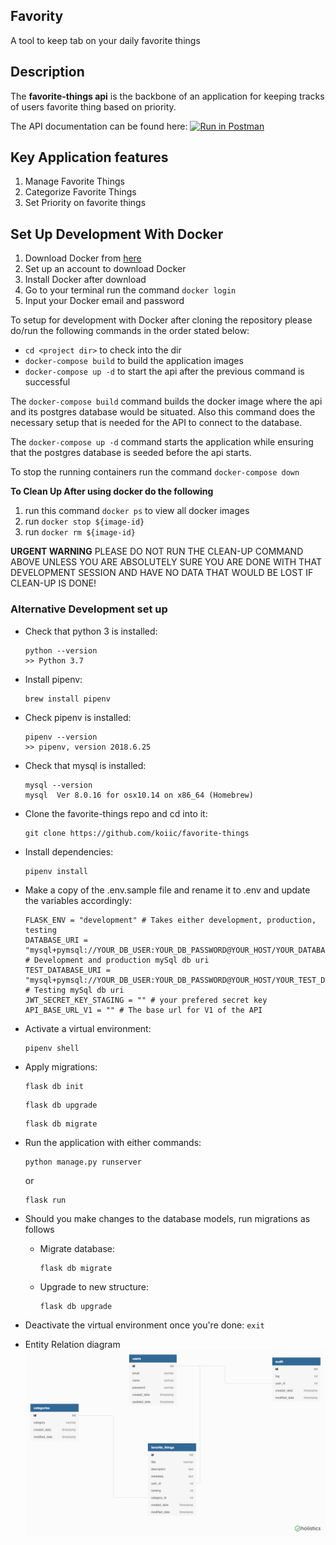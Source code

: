 ## Favority


A tool to keep tab on your daily favorite things
## Description

The **favorite-things api** is the backbone of an application for keeping tracks of users favorite thing based on priority.

The API documentation can be found here: [![Run in Postman](https://run.pstmn.io/button.svg)]()

## Key Application features

1. Manage Favorite Things
2. Categorize Favorite Things
3. Set Priority on favorite things

## Set Up Development With Docker 

1. Download Docker from [here](https://docs.docker.com/)
2. Set up an account to download Docker
3. Install Docker after download
4. Go to your terminal run the command `docker login`
5. Input your Docker email and password

To setup for development with Docker after cloning the repository please do/run the following commands in the order stated below:

-   `cd <project dir>` to check into the dir
-   `docker-compose build` to build the application images
-   `docker-compose up -d` to start the api after the previous command is successful

The `docker-compose build` command builds the docker image where the api and its postgres database would be situated.
Also this command does the necessary setup that is needed for the API to connect to the database.

The `docker-compose up -d` command starts the application while ensuring that the postgres database is seeded before the api starts.

To stop the running containers run the command `docker-compose down`


**To Clean Up After using docker do the following**

1. run this command `docker ps` to view all docker images
2. run `docker stop ${image-id}`
2. run `docker rm ${image-id}`

**URGENT WARNING** PLEASE DO NOT RUN THE CLEAN-UP COMMAND ABOVE UNLESS YOU ARE ABSOLUTELY SURE YOU ARE DONE WITH THAT DEVELOPMENT SESSION AND HAVE NO DATA THAT WOULD BE LOST IF CLEAN-UP IS DONE!


### Alternative Development set up

-   Check that python 3 is installed:

    ```
    python --version
    >> Python 3.7
    ```

-   Install pipenv:

    ```
    brew install pipenv
    ```

-   Check pipenv is installed:
    ```
    pipenv --version
    >> pipenv, version 2018.6.25
    ```
-   Check that mysql is installed:

    ```
    mysql --version
    mysql  Ver 8.0.16 for osx10.14 on x86_64 (Homebrew)
    ```

-   Clone the favorite-things repo and cd into it:

    ```
    git clone https://github.com/koiic/favorite-things
    ```

-   Install dependencies:

    ```
    pipenv install
    ```


-   Make a copy of the .env.sample file  and rename it to .env and update the variables accordingly:

    ```
    FLASK_ENV = "development" # Takes either development, production, testing
    DATABASE_URI = "mysql+pymsql://YOUR_DB_USER:YOUR_DB_PASSWORD@YOUR_HOST/YOUR_DATABASE_NAME" # Development and production mySql db uri
    TEST_DATABASE_URI = "mysql+pymsql://YOUR_DB_USER:YOUR_DB_PASSWORD@YOUR_HOST/YOUR_TEST_DATABASE_NAME" # Testing mySql db uri
    JWT_SECRET_KEY_STAGING = "" # your prefered secret key
    API_BASE_URL_V1 = "" # The base url for V1 of the API
    ```

-   Activate a virtual environment:

    ```
    pipenv shell
    ```

-   Apply migrations:
    ```
    flask db init
    ```

    ```
    flask db upgrade
    ```
    
    ```
    flask db migrate
    ```



-   Run the application with either commands:

    ```
    python manage.py runserver 
    ```
    or
    ```
    flask run
    ```

-   Should you make changes to the database models, run migrations as follows

    -   Migrate database:

        ```
        flask db migrate
        ```

    -   Upgrade to new structure:
        ```
        flask db upgrade
        ```

-   Deactivate the virtual environment once you're done:
        ```
        exit
        ```  


- Entity Relation diagram
    ![Entity Diagram](entity.png)


